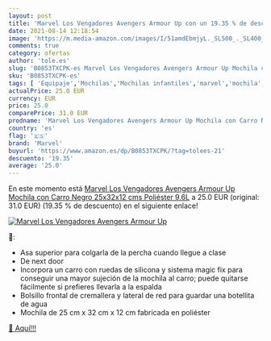 ```yaml
---
layout: post
title: 'Marvel Los Vengadores Avengers Armour Up con un 19.35 % de descuento'
date: 2021-08-14 12:18:54
image: 'https://m.media-amazon.com/images/I/51amdEbmjyL._SL500_._SL400_.jpg'
comments: true
category: ofertas
author: 'tole.es'
slug: 'B0853TXCPK-es Marvel Los Vengadores Avengers Armour Up Mochila con Carro...'
sku: 'B0853TXCPK-es'
tags: [ 'Equipaje','Mochilas','Mochilas infantiles','marvel','mochila', ]
actualPrice: 25.0 EUR
currency: EUR
price: 25.0
comparePrice: 31.0 EUR
prodname: 'Marvel Los Vengadores Avengers Armour Up Mochila con Carro Negro 25x32x12 cms Poliéster 9.6L'
country: 'es'
flag: '🇪🇸'
brand: 'Marvel'
buyurl: 'https://www.amazon.es/dp/B0853TXCPK/?tag=tolees-21'
descuento: '19.35'
average: '25.0'
---
```


En este momento está [Marvel Los Vengadores Avengers Armour Up Mochila con Carro Negro 25x32x12 cms Poliéster 9.6L](https://www.amazon.es/dp/B0853TXCPK/?tag=tolees-21) a 25.0 EUR (original: 31.0 EUR) (19.35 %  de descuento) en el siguiente enlace!

[![Marvel Los Vengadores Avengers Armour Up](https://m.media-amazon.com/images/I/51amdEbmjyL._SL500_._SL400_.jpg)](https://www.amazon.es/dp/B0853TXCPK/?tag=tolees-21)

🔎:

- Asa superior para colgarla de la percha cuando llegue a clase
- De next door
- Incorpora un carro con ruedas de silicona y sistema magic fix para conseguir una mayor sujeción de la mochila al carro; puede quitarse fácilmente si prefieres llevarla a la espalda
- Bolsillo frontal de cremallera y lateral de red para guardar una botellita de agua
- Mochila de 25 cm x 32 cm x 12 cm fabricada en poliéster

[🛒 Aquí!!!](https://www.amazon.es/dp/B0853TXCPK/?tag=tolees-21)
